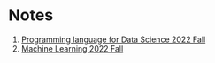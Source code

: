 # Notes

1. [Programming language for Data Science 2022 Fall](https://xiaoxl.github.io/prds22)
2. [Machine Learning 2022 Fall](https://xiaoxl.github.io/ML)